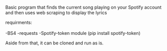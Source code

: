 Basic program that finds the current song playing on your Spotify account and then uses web scraping to display the lyrics

requirments:
    <br></br>
        -BS4
        -requests
        -Spotify-token module (pip install spotify-token) 

 Aside from that, it can be cloned and run as is. 
